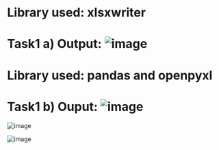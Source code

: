 # Library used: xlsxwriter
# Task1 a) Output: ![image](https://user-images.githubusercontent.com/76613993/215092577-a5e63cfa-0629-4cd9-83e5-14e37cde5ce0.png)

# Library used: pandas and openpyxl
# Task1 b) Ouput: ![image](https://user-images.githubusercontent.com/76613993/215095083-2b1294cd-9ede-4b07-8eab-b8a5e2711096.png)

![image](https://github.com/OphiliaFradarick/DataScienceInternshipYoshops/assets/76613993/0accd168-fa37-4416-8316-c1d91658e6e4)

![image](https://github.com/OphiliaFradarick/DataScienceInternshipYoshops/assets/76613993/c3fa3d3f-b2e9-476f-b92d-7c1d51ff55fb)


